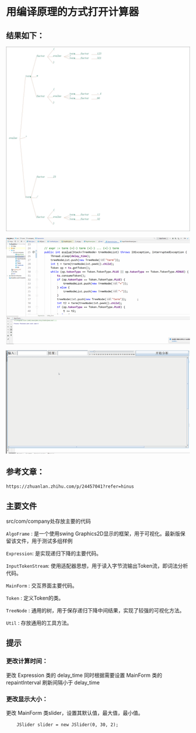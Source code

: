 # 用编译原理的方式打开计算器

## 结果如下：

![avatar](pic.jpg)

![avatar](1.gif)

![demo](demo.gif)

## 参考文章：

`https://zhuanlan.zhihu.com/p/24457041?refer=hinus`

## 主要文件

src/com/company处存放主要的代码

`AlgoFrame` : 是一个使用swing Graphics2D显示的框架，用于可视化。最新版保留该文件，用于测试多组样例

`Expression`: 是实现递归下降的主要代码。

`InputTokenStream`: 使用适配器思想，用于读入字节流输出Token流，即词法分析代码。

`MainForm` : 交互界面主要代码。

`Token` : 定义Token的类。

`TreeNode` : 通用的树，用于保存递归下降中间结果，实现了较强的可视化方法。

`Util` : 存放通用的工具方法。

## 提示

### 更改计算时间：

更改 Expression 类的 delay_time
同时根据需要设置 MainForm 类的 repaintInterval 刷新间隔小于 delay_time

### 更改显示大小：

更改 MainForm 类slider，设置其默认值，最大值，最小值。     
```
    JSlider slider = new JSlider(0, 30, 2);
```
